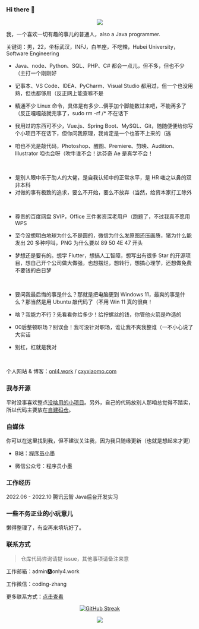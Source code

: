 ### Hi there 👋

<!-- Readme Typing SVG: http://readme-typing-svg.herokuapp.com/demo/ -->
<p align="center">
   <img src="https://readme-typing-svg.herokuapp.com?font=JetBrains+Mono&color=%23000000&height=60&lines=console.log(%22Hello+World!%22);console.log(%22你好，世界！%22)">
   <!-- ;console.log(%22欢迎你，我是程序员小墨%22);console.log(%22Hi, I'm Xiaomo.%22) -->
</p>

我，一个喜欢一切有趣的事儿的普通人，also a Java programmer.

关键词：男，22，坐标武汉，INFJ，白羊座，不吃辣，Hubei University，Software Engineering

- Java、node、Python、SQL、PHP、C# 都会一点儿，但不多，但也不少（主打一个刚刚好

- 记事本、VS Code、IDEA、PyCharm、Visual Studio 都用过，但一个也没用熟，但也都够用（反正网上能查嘛不是

- 精通不少 Linux 命令，具体是有多少...俩手加个脚能数过来吧，不能再多了（反正嘎嘎敲就完事了，sudo rm -rf /* 不在话下
- 我用过的东西可不少，Vue.js、Spring Boot、MySQL、Git，随随便便给你写个小项目不在话下，但你问我原理，我肯定是一个也答不上来的（逃
- 咱也不光是敲代码，Photoshop、醒图、Premiere、剪映、Audition、Illustrator 咱也会呀（吹牛谁不会！达芬奇 Ae 是真学不会！

<br />

- 是别人眼中乐于助人的大佬，是自我认知中的正常水平，是 HR 嗤之以鼻的双非本科
- 对做的事有极致的追求，要么不开始，要么不放弃（当然，给资本家打工除外

<br />

- 尊贵的百度网盘 SVIP，Office 三件套资深老用户（跑题了，不过我真不愿用 WPS

- 至今没想明白地球为什么不是圆的，微信为什么发原图还压画质，猪为什么能发出 20 多种哼叫，PNG 为什么要以 89 50 4E 47 开头

- 梦想还是要有的。想学 Flutter，想搞人工智障，想写出有很多 Star 的开源项目，想自己开个公司做大做强，也想摆烂，想转行，想搞心理学，还想做免费不要钱的白日梦

<br />

- 要问我最后悔的事是什么？那就是把电脑更到 Windows 11，最爽的事是什么？那当然是用 Ubuntu 敲代码了（不用 Win 11 真的很爽！

- 啥？我能力不行？先看看你给多少！给拧螺丝的钱，你管他火箭是咋造的

- 00后整顿职场？别误会！我可没针对职场，谁让我不爽我整谁（一不小心说了大实话
- 别杠，杠就是我对 <!--啊对对对，我说的都对！-->

<br />

个人网站 & 博客：[onl4.work](https://www.only4.work/) / [cxyxiaomo.com](https://cxyxiaomo.com/)



### 我与开源

平时没事喜欢整点[没啥用的小项目](https://www.only4.work/about/opensource.html)。另外，自己的代码放别人那咱总觉得不踏实，所以代码主要放在[自建码仓](https://git.only4.work/)。




### 自媒体

你可以在这里找到我，但不建议关注我，因为我只随缘更新（也就是想起来才更）

- B站：[程序员小墨](https://space.bilibili.com/457109942)

- 微信公众号：程序员小墨




### 工作经历

2022.06 - 2022.10  腾讯云智 Java后台开发实习



### 一些不务正业的小玩意儿

懒得整理了，有空再来填坑好了。



### 联系方式

> 仓库代码咨询请提 issue，其他事项请备注来意

工作邮箱：admin🅰only4.work

工作微信：coding-zhang

更多联系方式：[点击查看](https://www.only4.work/about/contact.html)




<div align="center">

[![GitHub Streak](http://github-readme-streak-stats.herokuapp.com?user=coder-xiaomo&theme=blueberry&date_format=%5BY.%5Dn.j)](https://git.io/streak-stats)

  <!-- GitHub Readme Activity Graph 📈 -->
  <img src="https://activity-graph.herokuapp.com/graph?username=coder-xiaomo&theme=minimal" />

  <!-- 🔥 GitHub Readme Streak Stats: http://github-readme-streak-stats.herokuapp.com/demo/ -->
  <!-- <img src="https://github-readme-streak-stats.herokuapp.com/?user=coder-xiaomo&theme=vue" /> -->

  <!-- <img height="170px" src="https://github-readme-stats.vercel.app/api?username=coder-xiaomo&theme=buefy" /><span>  </span><img height="170px" src="https://github-readme-stats.vercel.app/api/top-langs/?username=coder-xiaomo&layout=compact&langs_count=8" /> -->

</div>



<!--
**coder-xiaomo/coder-xiaomo** is a ✨ _special_ ✨ repository because its `README.md` (this file) appears on your GitHub profile.

Here are some ideas to get you started:

- 🔭 I’m currently working on ...
- 🌱 I’m currently learning ...
- 👯 I’m looking to collaborate on ...
- 🤔 I’m looking for help with ...
- 💬 Ask me about ...
- 📫 How to reach me: ...
- 😄 Pronouns: ...
- ⚡ Fun fact: ...
-->
